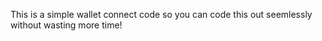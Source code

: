 This is a simple wallet connect code so you can code this out seemlessly without wasting more time!
